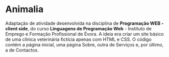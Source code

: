 # Animalia
Adaptação de atividade desenvolvida na disciplina de  <strong>Programação WEB - client side</strong>, do curso <strong>Linguagens de Programação Web</strong> - Instituto de Emprego e Formação Profissional de Évora.
A ideia era criar um site básico de uma clínica veterinária fictícia apenas com HTML e CSS. O código contém a página inicial, uma página Sobre, outra de Serviços e, por último, a de Contactos.
